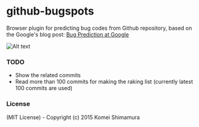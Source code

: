 # github-bugspots
Browser plugin for predicting bug codes from Github repository, based on the Google's blog post: [Bug Prediction at Google](http://google-engtools.blogspot.jp/2011/12/bug-prediction-at-google.html)

![Alt text](https://raw.githubusercontent.com/travelist/github-bugspots/master/doc/demo.png?token=ADABCfeVsyE-lYJFi6j-8y_D3wdSdXMxks5WJmGtwA%3D%3D "github-bugspots demo")

### TODO
- Show the related commits
- Read more than 100 commits for making the raking list (currently latest 100 commits are used)

### License

(MIT License) - Copyright (c) 2015 Komei Shimamura
